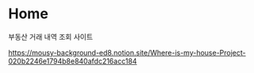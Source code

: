 # Home
 부동산 거래 내역 조회 사이트

https://mousy-background-ed8.notion.site/Where-is-my-house-Project-020b2246e1794b8e840afdc216acc184
